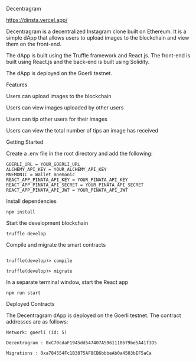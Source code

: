 Decentragram

https://dinsta.vercel.app/ 

Decentragram is a decentralized Instagram clone built on Ethereum. It is a simple dApp that allows users to upload images to the blockchain and view them on the front-end.

The dApp is built using the Truffle framework and React.js. The front-end is built using React.js and the back-end is built using Solidity.

The dApp is deployed on the Goerli testnet.

Features

Users can upload images to the blockchain

Users can view images uploaded by other users

Users can tip other users for their images

Users can view the total number of tips an image has received


Getting Started

Create a .env file in the root directory and add the following:

```shell
GOERLI_URL = YOUR_GOERLI_URL
ALCHEMY_API_KEY = YOUR_ALCHEMY_API_KEY
MNEMONIC = Wallet mnemonic
REACT_APP_PINATA_API_KEY = YOUR_PINATA_API_KEY
REACT_APP_PINATA_API_SECRET = YOUR_PINATA_API_SECRET
REACT_APP_PINATA_API_JWT = YOUR_PINATA_API_JWT
```

Install dependencies

```shell
npm install
```

Start the development blockchain

```shell
truffle develop
```

Compile and migrate the smart contracts

```shell

truffle(develop)> compile

truffle(develop)> migrate
```

In a separate terminal window, start the React app

```shell
npm run start
```

Deployed Contracts

The Decentragram dApp is deployed on the Goerli testnet. The contract addresses are as follows:


```shell
Network: goerli (id: 5)

Decentragram : 0xC70cdaF1945dd547407A5961118679be5A41f3D5

Migrations : 0xa784554Fc1B3875AF8CB6bbbeAb0a4503bEF5aCa
```

<!-- OLD CONTRACTS -->
<!-- # Decentragram: 0xF71D30cb0d73D15177a585C9fB073cf07f62Cf11 -->
<!-- # Migrations: 0xD74c85d3286034192904DC6B553654AAAb31ef60 -->


